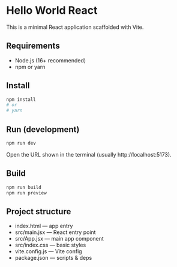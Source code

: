 # Hello World React

This is a minimal React application scaffolded with Vite.

## Requirements

- Node.js (16+ recommended)
- npm or yarn

## Install

```bash
npm install
# or
# yarn
```

## Run (development)

```bash
npm run dev
```

Open the URL shown in the terminal (usually http://localhost:5173).

## Build

```bash
npm run build
npm run preview
```

## Project structure

- index.html — app entry
- src/main.jsx — React entry point
- src/App.jsx — main app component
- src/index.css — basic styles
- vite.config.js — Vite config
- package.json — scripts & deps
